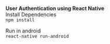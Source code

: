 **User Authentication using React Native**  
Install Dependencies  
`npm install`  

Run in android  
`react-native run-android`